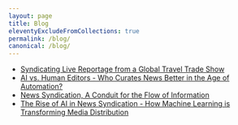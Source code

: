 ```yaml
---
layout: page
title: Blog
eleventyExcludeFromCollections: true
permalink: /blog/
canonical: /blog/
---
```


- [Syndicating Live Reportage from a Global Travel Trade Show](https://syndicator.net/syndicating-live-reportage/)
- [AI vs. Human Editors - Who Curates News Better in the Age of Automation?](https://syndicator.net/ai-vs-human-editors/)
- [News Syndication, A Conduit for the Flow of Information](https://syndicator.net/news-syndication/)
- [The Rise of AI in News Syndication - How Machine Learning is Transforming Media Distribution](https://syndicator.net/rise-of-ai-in-news-syndication/)
